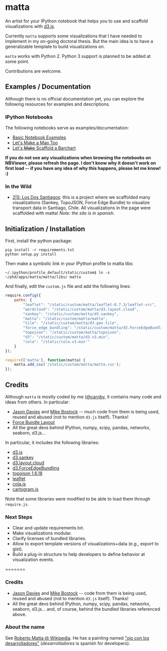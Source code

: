 # matta

An artist for your IPython notebook that helps you to use and scaffold visualizations with [d3.js](http://d3js.org).

Currently `matta` supports some visualizations that I have needed to implement in my on-going doctoral thesis.
But the main idea is to have a generalizable template to build visualizations on.

`matta` works with Python 2. Python 3 support is planned to be added at some point.

Contributions are welcome.

## Examples / Documentation

Although there is no official documentation yet, you can explore the following resources for examples and descriptions.

### IPython Notebooks

The following notebooks serve as examples/documentation:

  * [Basic Notebook Examples](http://nbviewer.ipython.org/github/carnby/matta/blob/master/examples/Basic%20Examples.ipynb)
  * [Let's Make a Map Too](http://nbviewer.ipython.org/github/carnby/matta/blob/master/examples/Let's%20Make%20a%20Map%20Too.ipynb)
  * [Let's <del>Make</del> Scaffold a Barchart](http://nbviewer.ipython.org/github/carnby/matta/blob/master/examples/Let's%20Make%20a%20Barchart.ipynb)

**If you do not see any visualizations when browsing the notebooks on NBViewer, please refresh the page. I don't know why it doesn't work on first load -- if you have any idea of why this happens, please let me know! :)**

### In the Wild

  * [2|S: Los Dos Santiagos](http://dcc.uchile.cl/~egraells/abrecl/): this is a project where we scaffolded many
    visualizations (Sankey, TopoJSON, Force Edge Bundle) to visualize transport data in Santiago, Chile.
    All visualizations in the page were scaffolded with matta! _Note: the site is in spanish_.


## Initialization / Installation

First, install the python package:

```
pip install -r requirements.txt
python setup.py install
```

Then make a symbolic link in your IPython profile to matta libs:

```
~/.ipython/profile_default/static/custom$ ln -s ~/phd/apps/matta/matta/libs/ matta
```

And finally, edit the `custom.js` file and add the following lines:

```javascript
require.config({
    paths: {
        "leaflet": "/static/custom/matta/leaflet-0.7.3/leaflet-src",
        "wordcloud": "/static/custom/matta/d3.layout.cloud",
        "sankey": "/static/custom/matta/d3.sankey",
        "matta": "/static/custom/matta/matta",
        "tile": "/static/custom/matta/d3.geo.tile",
        "force_edge_bundling": "/static/custom/matta/d3.ForceEdgeBundling",
        "topojson": "/static/custom/matta/topojson",
        "d3": "/static/custom/matta/d3.v3.min",
        "cola": "/static/cola.v3.min'"
    }
});

require(['matta'], function(matta) {
    matta.add_css('/static/custom/matta/matta.css');
});
```

## Credits

Although `matta` is mostly coded by me ([@carnby](https://twitter.com/carnby), it contains many code and ideas from others.
In particular:

 * [Jason Davies](http://www.jasondavies.com/) and [Mike Bostock](http://bost.ocks.org/mike/) -- much code from them is being used, reused and abused
   (not to mention `d3.js` itself). Thanks!
 * [Force Bundle Layout](https://github.com/upphiminn/d3.ForceBundle)
 * All the great devs behind IPython, numpy, scipy, pandas, networkx, seaborn, d3.js...

In particular, it includes the following libraries:

 * [d3.js](http://d3js.org)
 * [d3.sankey](http://bost.ocks.org/mike/sankey/)
 * [d3.layout.cloud](http://www.jasondavies.com/wordcloud/#%2F%2Fwww.jasondavies.com%2Fwordtree%2Fcat-in-the-hat.txt)
 * [d3.ForceEdgeBundling](https://github.com/upphiminn/d3.ForceBundle)
 * [topojson 1.6.18](https://github.com/mbostock/topojson)
 * [leaflet](http://leafletjs.com)
 * [cola.js](http://marvl.infotech.monash.edu/webcola/)
 * [cartogram.js](http://prag.ma/code/d3-cartogram/)

Note that some libraries were modified to be able to load them through `require.js`.

### Next Steps

 * Clear and update requirements.txt.
 * Make visualizations modular.
 * Clarify licenses of bundled libraries.
 * Allow to export template versions of visualizations+data (e.g., export to gist).
 * Build a plug-in structure to help developers to define behavior at visualization events.

=======
### Credits

 * [Jason Davies](http://www.jasondavies.com/) and [Mike Bostock](http://bost.ocks.org/mike/) -- code from them is being used, reused and abused (not to mention `d3.js` itself). Thanks!
 * All the great devs behind IPython, numpy, scipy, pandas, networkx, seaborn, d3.js... and, of course, behind the bundled libraries referenced above.

### About the name

See [Roberto Matta @ Wikipedia](https://en.wikipedia.org/wiki/Roberto_Matta).
He has a painting named ["ojo con los desarrolladores"](https://www.flickr.com/photos/83257355@N00/1352671334/?rb=1) (_desarrolladores_ is spanish for developers).
